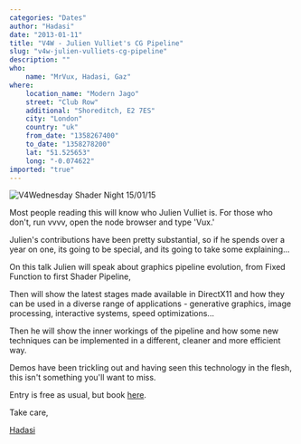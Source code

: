 ```yaml
---
categories: "Dates"
author: "Hadasi"
date: "2013-01-11"
title: "V4W - Julien Vulliet's CG Pipeline"
slug: "v4w-julien-vulliets-cg-pipeline"
description: ""
who: 
    name: "MrVux, Hadasi, Gaz"
where: 
    location_name: "Modern Jago"
    street: "Club Row"
    additional: "Shoreditch, E2 7ES"
    city: "London"
    country: "uk"
    from_date: "1358267400"
    to_date: "1358278200"
    lat: "51.525653"
    long: "-0.074622"
imported: "true"
---
```



![V4Wednesday Shader Night 15/01/15](Jan-15th-2013_Web.jpg) 

Most people reading this will know who Julien Vulliet is. For those who don't, run vvvv, open the node browser and type 'Vux.'

Julien's contributions have been pretty substantial, so if he spends over a year on one, its going to be special, and its going to take some explaining...

On this talk Julien will speak about graphics pipeline evolution, from Fixed Function to first Shader Pipeline,

Then will show the latest stages made available in DirectX11 and how they can be used in a diverse range of applications - generative graphics, image processing, interactive systems, speed optimizations...

Then he will show the inner workings of the pipeline and how some new techniques can be implemented in a different, cleaner and more efficient way.

Demos have been trickling out and having seen this technology in the flesh, this isn't something you'll want to miss.

Entry is free as usual, but book [here](http://v4w.eventbrite.co.uk).

Take care,

[Hadasi](http://V4Wednesday.com)